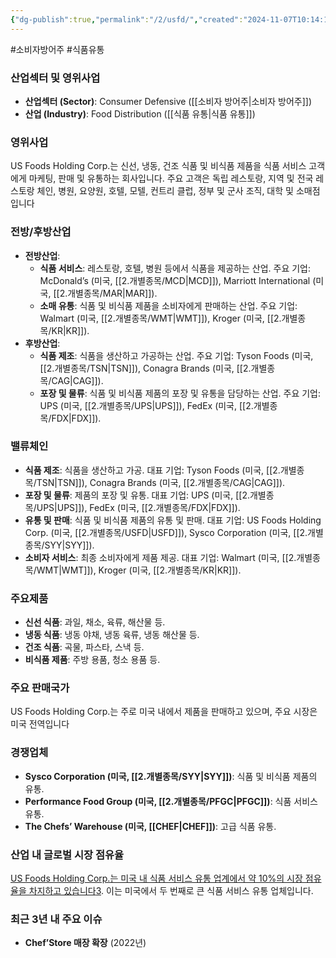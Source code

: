 ```yaml
---
{"dg-publish":true,"permalink":"/2/usfd/","created":"2024-11-07T10:14:18.852+09:00","updated":"2025-06-03T20:06:01.917+09:00"}
---
```


#소비자방어주 #식품유통 

### 산업섹터 및 영위사업

- **산업섹터 (Sector)**: Consumer Defensive ([[소비자 방어주\|소비자 방어주]])
- **산업 (Industry)**: Food Distribution ([[식품 유통\|식품 유통]])

### 영위사업

US Foods Holding Corp.는 신선, 냉동, 건조 식품 및 비식품 제품을 식품 서비스 고객에게 마케팅, 판매 및 유통하는 회사입니다. 주요 고객은 독립 레스토랑, 지역 및 전국 레스토랑 체인, 병원, 요양원, 호텔, 모텔, 컨트리 클럽, 정부 및 군사 조직, 대학 및 소매점입니다

### 전방/후방산업

- **전방산업**:
    - **식품 서비스**: 레스토랑, 호텔, 병원 등에서 식품을 제공하는 산업. 주요 기업: McDonald’s (미국, [[2.개별종목/MCD\|MCD]]), Marriott International (미국, [[2.개별종목/MAR\|MAR]]).
    - **소매 유통**: 식품 및 비식품 제품을 소비자에게 판매하는 산업. 주요 기업: Walmart (미국, [[2.개별종목/WMT\|WMT]]), Kroger (미국, [[2.개별종목/KR\|KR]]).
- **후방산업**:
    - **식품 제조**: 식품을 생산하고 가공하는 산업. 주요 기업: Tyson Foods (미국, [[2.개별종목/TSN\|TSN]]), Conagra Brands (미국, [[2.개별종목/CAG\|CAG]]).
    - **포장 및 물류**: 식품 및 비식품 제품의 포장 및 유통을 담당하는 산업. 주요 기업: UPS (미국, [[2.개별종목/UPS\|UPS]]), FedEx (미국, [[2.개별종목/FDX\|FDX]]).

### 밸류체인

- **식품 제조**: 식품을 생산하고 가공. 대표 기업: Tyson Foods (미국, [[2.개별종목/TSN\|TSN]]), Conagra Brands (미국, [[2.개별종목/CAG\|CAG]]).
- **포장 및 물류**: 제품의 포장 및 유통. 대표 기업: UPS (미국, [[2.개별종목/UPS\|UPS]]), FedEx (미국, [[2.개별종목/FDX\|FDX]]).
- **유통 및 판매**: 식품 및 비식품 제품의 유통 및 판매. 대표 기업: US Foods Holding Corp. (미국, [[2.개별종목/USFD\|USFD]]), Sysco Corporation (미국, [[2.개별종목/SYY\|SYY]]).
- **소비자 서비스**: 최종 소비자에게 제품 제공. 대표 기업: Walmart (미국, [[2.개별종목/WMT\|WMT]]), Kroger (미국, [[2.개별종목/KR\|KR]]).

### 주요제품

- **신선 식품**: 과일, 채소, 육류, 해산물 등.
- **냉동 식품**: 냉동 야채, 냉동 육류, 냉동 해산물 등.
- **건조 식품**: 곡물, 파스타, 스낵 등.
- **비식품 제품**: 주방 용품, 청소 용품 등.

### 주요 판매국가

US Foods Holding Corp.는 주로 미국 내에서 제품을 판매하고 있으며, 주요 시장은 미국 전역입니다

### 경쟁업체

- **Sysco Corporation (미국, [[2.개별종목/SYY\|SYY]])**: 식품 및 비식품 제품의 유통.
- **Performance Food Group (미국, [[2.개별종목/PFGC\|PFGC]])**: 식품 서비스 유통.
- **The Chefs’ Warehouse (미국, [[CHEF\|CHEF]])**: 고급 식품 유통.

### 산업 내 글로벌 시장 점유율

[US Foods Holding Corp.는 미국 내 식품 서비스 유통 업계에서 약 10%의 시장 점유율을 차지하고 있습니다](https://www.choicestock.co.kr/search/summary/USFD)[3](https://www.choicestock.co.kr/search/summary/USFD). 이는 미국에서 두 번째로 큰 식품 서비스 유통 업체입니다.

### 최근 3년 내 주요 이슈

- **Chef’Store 매장 확장** (2022년)
